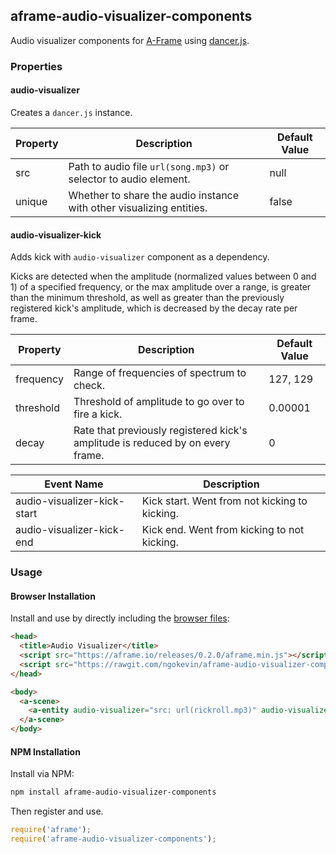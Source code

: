 ## aframe-audio-visualizer-components

Audio visualizer components for [A-Frame](https://aframe.io) using
[dancer.js](https://github.com/jsantell/dancer.js/).

### Properties

#### audio-visualizer

Creates a `dancer.js` instance.

| Property | Description                                                          | Default Value |
| -------- | -----------                                                          | ------------- |
| src      | Path to audio file `url(song.mp3)` or selector to audio element.     | null          |
| unique   | Whether to share the audio instance with other visualizing entities. | false         |

#### audio-visualizer-kick

Adds kick with `audio-visualizer` component as a dependency.

Kicks are detected when the amplitude (normalized values between 0 and 1) of a
specified frequency, or the max amplitude over a range, is greater than the
minimum threshold, as well as greater than the previously registered kick's
amplitude, which is decreased by the decay rate per frame.

| Property  | Description                                                                    | Default Value |
| --------  | -----------                                                                    | ------------- |
| frequency | Range of frequencies of spectrum to check.                                     | 127, 129      |
| threshold | Threshold of amplitude to go over to fire a kick.                              | 0.00001       |
| decay     | Rate that previously registered kick's amplitude is reduced by on every frame. | 0             |

| Event Name                  | Description                                   |
| --------                    | -----------                                   |
| audio-visualizer-kick-start | Kick start. Went from not kicking to kicking. |
| audio-visualizer-kick-end   | Kick end. Went from kicking to not kicking.   |

### Usage

#### Browser Installation

Install and use by directly including the [browser files](dist):

```html
<head>
  <title>Audio Visualizer</title>
  <script src="https://aframe.io/releases/0.2.0/aframe.min.js"></script>
  <script src="https://rawgit.com/ngokevin/aframe-audio-visualizer-components/master/dist/aframe-audio-visualizer-components.min.js"></script>
</head>

<body>
  <a-scene>
    <a-entity audio-visualizer="src: url(rickroll.mp3)" audio-visualizer-kick></a-entity>
  </a-scene>
</body>
```

#### NPM Installation

Install via NPM:

```bash
npm install aframe-audio-visualizer-components
```

Then register and use.

```js
require('aframe');
require('aframe-audio-visualizer-components');
```
